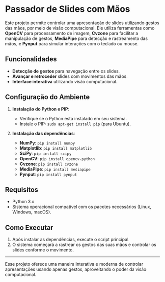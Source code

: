 # Passador de Slides com Mãos

Este projeto permite controlar uma apresentação de slides utilizando gestos das mãos, por meio de visão computacional. Ele utiliza ferramentas como **OpenCV** para processamento de imagem, **Cvzone** para facilitar a manipulação de gestos, **MediaPipe** para detecção e rastreamento das mãos, e **Pynput** para simular interações com o teclado ou mouse.

## Funcionalidades

- **Detecção de gestos** para navegação entre os slides.
- **Avançar e retroceder** slides com movimentos das mãos.
- **Interface interativa** utilizando visão computacional.

## Configuração do Ambiente

1. **Instalação do Python e PIP**:
   - Verifique se o Python está instalado em seu sistema.
   - Instale o PIP: `sudo apt-get install pip` (para Ubuntu).

2. **Instalação das dependências**:
   - **NumPy**: `pip install numpy`
   - **Matplotlib**: `pip install matplotlib`
   - **SciPy**: `pip install scipy`
   - **OpenCV**: `pip install opencv-python`
   - **Cvzone**: `pip install cvzone`
   - **MediaPipe**: `pip install mediapipe`
   - **Pynput**: `pip install pynput`

## Requisitos

- Python 3.x
- Sistema operacional compatível com os pacotes necessários (Linux, Windows, macOS).

## Como Executar

1. Após instalar as dependências, execute o script principal.
2. O sistema começará a rastrear os gestos das suas mãos e controlar os slides conforme o movimento.

---

Esse projeto oferece uma maneira interativa e moderna de controlar apresentações usando apenas gestos, aproveitando o poder da visão computacional.
